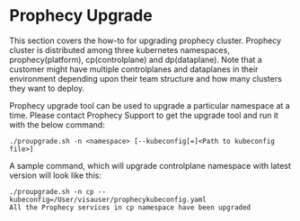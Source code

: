 # Prophecy Upgrade

This section covers the how-to for upgrading prophecy cluster. Prophecy cluster is distributed among three kubernetes namespaces, prophecy(platform), cp(controlplane) and dp(dataplane). Note that a customer might have multiple controlplanes and dataplanes in their environment depending upon their team structure and how many clusters they want to deploy.

Prophecy upgrade tool can be used to upgrade a particular namespace at a time. Please contact Prophecy Support to get the upgrade tool and run it with the below command:

```
./proupgrade.sh -n <namespace> [--kubeconfig[=]<Path to kubeconfig file>]

```
A sample command, which will upgrade controlplane namespace with latest version will look like this:

```
./proupgrade.sh -n cp --kubeconfig=/User/visauser/prophecykubeconfig.yaml
All the Prophecy services in cp namespace have been upgraded
```
